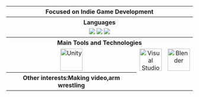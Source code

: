 <table align="center">
   <tr>
    <th colspan="3">Focused on Indie Game Development</th>
  </tr>
   <tr>
    <th colspan="3">Languages</th>
  </tr>
  <tr>
    <td colspan="3" align="center">
      <img src="https://img.shields.io/badge/Vietnamese-Native-green?style=for-the-badge"/>
      <img src="https://img.shields.io/badge/English-Intermediate-blue?style=for-the-badge"/>
      <img src="https://img.shields.io/badge/Chinese-Basic-red?style=for-the-badge"/>
    </td>
  </tr>
  <tr>
    <th colspan="3">Main Tools and Technologies</th>
  </tr>
  <tr align="center">
    <td><img src="https://cdn.jsdelivr.net/gh/devicons/devicon/icons/unity/unity-original.svg" width="60" height="60" alt="Unity"/></td>
    <td><img src="https://cdn.jsdelivr.net/gh/devicons/devicon/icons/visualstudio/visualstudio-plain.svg" width="60" height="60" alt="Visual Studio"/></td>
    <td><img src="https://cdn.jsdelivr.net/gh/devicons/devicon/icons/blender/blender-original.svg" width="60" height="60" alt="Blender"/></td>
  </tr>
  <tr colspan="3">
     <th>Other interests:Making video,arm wrestling</th>
  </tr>
</table>
